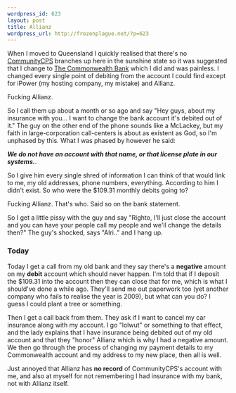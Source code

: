 ```yaml
--- 
wordpress_id: 623
layout: post
title: Allianz
wordpress_url: http://frozenplague.net/?p=623
---
```

When I moved to Queensland I quickly realised that there's no <a href='http://communitycps.com.au'>CommunityCPS</a> branches up here in the sunshine state so it was suggested that I change to <a href='http://www.commbank.com.au'>The Commonwealth Bank</a> which I did and was painless. I changed every single point of debiting from the account I could find except for iPower (my hosting company, my mistake) and Allianz.

Fucking Allianz.

So I call them up about a month or so ago and say "Hey guys, about my insurance with you... I want to change the bank account it's debited out of it." The guy on the other end of the phone sounds like a McLackey, but my faith in large-corporation call-centers is about as existent as God, so I'm unphased by this. What I was phased by however he said: 

<em><strong>We do not have an account with that name, or that license plate in our systems.</strong></em>. 

So I give him every single shred of information I can think of that would link to me, my old addresses, phone numbers, everything. According to him I didn't exist. So who were the $109.31 monthly debits going to?

Fucking Allianz.
That's who.
Said so on the bank statement.

So I get a little pissy with the guy and say "Righto, I'll just close the account and you can have your people call my people and we'll change the details then?" The guy's shocked, says "Alri.." and I hang up.

<h3>Today</h3>

Today  I get a call from my old bank and they say there's a <strong>negative</strong> amount on my <strong>debit</strong> account which should never happen. I'm told that if I deposit the $109.31 into the account then they can close that for me, which is what I should've done a while ago. They'll send me out paperwork too (yet another company who fails to realise the year is 2009), but what can you do? I guess I could plant a tree or something.

Then I get a call back from them. They ask if I want to cancel my car insurance along with my account. I go "lolwut" or something to that effect, and the lady explains that I have insurance being debited out of my old account and that they "honor" Allianz which is why I had a negative amount. We then go through the process of changing my payment details to my Commonwealth account and my address to my new place, then all is well.

Just annoyed that Allianz has <strong>no record</strong> of CommunityCPS's account with me, and also at myself for not remembering I had insurance with my bank, not with Allianz itself.


